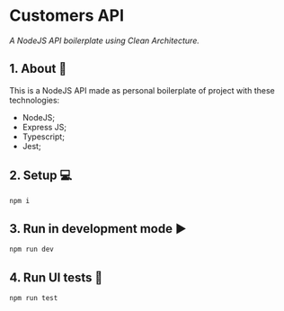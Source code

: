 # Customers API
_A NodeJS API boilerplate using Clean Architecture._

## 1. About :orange_book:

This is a NodeJS API made as personal boilerplate of project with these technologies:
- NodeJS;
- Express JS;
- Typescript;
- Jest;

## 2. Setup :computer:

```bash
npm i
```

## 3. Run in development mode :arrow_forward:

```bash
npm run dev

```

## 4. Run UI tests :test_tube:

```bash
npm run test

```
